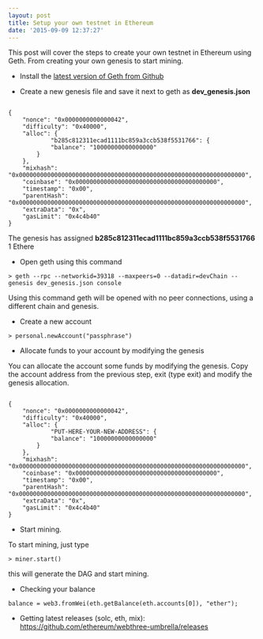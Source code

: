```yaml
---
layout: post
title: Setup your own testnet in Ethereum
date: '2015-09-09 12:37:27'
---
```


This post will cover the steps to create your own testnet in Ethereum using Geth. From creating your own genesis to start mining.

* Install the [latest version of Geth from Github](https://github.com/ethereum/go-ethereum/releases)

* Create a new genesis file and save it next to geth as **dev_genesis.json**

<pre><code class=language-javascript>
{
    "nonce": "0x0000000000000042",
    "difficulty": "0x40000",
    "alloc": {
            "b285c812311ecad1111bc859a3ccb538f5531766": {
            "balance": "10000000000000000"
        }
    },
    "mixhash": "0x0000000000000000000000000000000000000000000000000000000000000000",
    "coinbase": "0x0000000000000000000000000000000000000000",
    "timestamp": "0x00",
    "parentHash": "0x0000000000000000000000000000000000000000000000000000000000000000",
    "extraData": "0x",
    "gasLimit": "0x4c4b40"
}
</code></pre>

The genesis has assigned **b285c812311ecad1111bc859a3ccb538f5531766** 1 Ethere

* Open geth using this command

```
> geth --rpc --networkid=39318 --maxpeers=0 --datadir=devChain --genesis dev_genesis.json console
```

Using this command geth will be opened with no peer connections, using a different chain and genesis.


* Create a new account

```
> personal.newAccount("passphrase")
```


* Allocate funds to your account by modifying the genesis

You can allocate the account some funds by modifying the genesis.
Copy the account address from the previous step, exit (type exit) and modify the genesis allocation.

<pre><code class=language-javascript>
{
    "nonce": "0x0000000000000042",
    "difficulty": "0x40000",
    "alloc": {
            "PUT-HERE-YOUR-NEW-ADDRESS": {
            "balance": "10000000000000000"
        }
    },
    "mixhash": "0x0000000000000000000000000000000000000000000000000000000000000000",
    "coinbase": "0x0000000000000000000000000000000000000000",
    "timestamp": "0x00",
    "parentHash": "0x0000000000000000000000000000000000000000000000000000000000000000",
    "extraData": "0x",
    "gasLimit": "0x4c4b40"
}
</code></pre>

* Start mining. 

To start mining, just type
```
> miner.start()
```
this will generate the DAG and start mining.

* Checking your balance
```
balance = web3.fromWei(eth.getBalance(eth.accounts[0]), "ether");
```

* Getting latest releases (solc, eth, mix):
https://github.com/ethereum/webthree-umbrella/releases